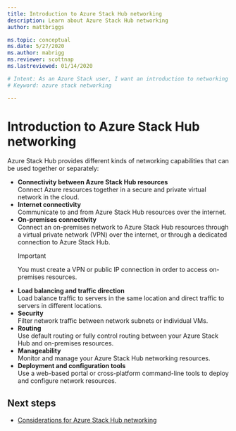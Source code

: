 ```yaml
---
title: Introduction to Azure Stack Hub networking 
description: Learn about Azure Stack Hub networking
author: mattbriggs

ms.topic: conceptual
ms.date: 5/27/2020
ms.author: mabrigg
ms.reviewer: scottnap
ms.lastreviewed: 01/14/2020

# Intent: As an Azure Stack user, I want an introduction to networking in Azure Stack so I can get started.
# Keyword: azure stack networking 

---
```


# Introduction to Azure Stack Hub networking

Azure Stack Hub provides different kinds of networking capabilities that can be used together or separately:

- **Connectivity between Azure Stack Hub resources**  
    Connect Azure resources together in a secure and private virtual network in the cloud.
- **Internet connectivity**  
    Communicate to and from Azure Stack Hub resources over the internet.
- **On-premises connectivity**  
    Connect an on-premises network to Azure Stack Hub resources through a virtual private network (VPN) over the internet, or through a dedicated connection to Azure Stack Hub. 
    > [!IMPORTANT]
    > You must create a VPN or public IP connection in order to access on-premises resources.
- **Load balancing and traffic direction**  
    Load balance traffic to servers in the same location and direct traffic to servers in different locations.
- **Security**  
    Filter network traffic between network subnets or individual VMs.
- **Routing**  
    Use default routing or fully control routing between your Azure Stack Hub and on-premises resources.
- **Manageability**  
    Monitor and manage your Azure Stack Hub networking resources.
- **Deployment and configuration tools**  
    Use a web-based portal or cross-platform command-line tools to deploy and configure network resources.


## Next steps

* [Considerations for Azure Stack Hub networking](azure-stack-network-differences.md)